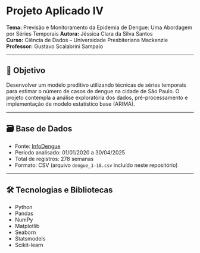# Projeto Aplicado IV

**Tema:** Previsão e Monitoramento da Epidemia de Dengue: Uma Abordagem por Séries Temporais
**Autora:** Jéssica Clara da Silva Santos  
**Curso:** Ciência de Dados – Universidade Presbiteriana Mackenzie  
**Professor:** Gustavo Scalabrini Sampaio

---

## 🎯 Objetivo

Desenvolver um modelo preditivo utilizando técnicas de séries temporais para estimar o número de casos de dengue na cidade de São Paulo. O projeto contempla a análise exploratória dos dados, pré-processamento e implementação de modelo estatístico base (ARIMA).

---

## 🗃️ Base de Dados

- Fonte: [InfoDengue](https://info.dengue.mat.br/informacoes/)
- Período analisado: 01/01/2020 a 30/04/2025
- Total de registros: 278 semanas
- Formato: CSV (arquivo `dengue_1-18.csv` incluído neste repositório)

---

## 🛠️ Tecnologias e Bibliotecas

- Python
- Pandas
- NumPy
- Matplotlib
- Seaborn
- Statsmodels
- Scikit-learn
